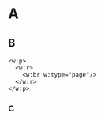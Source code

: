 <!-- pandoc --from markdown+raw_attribute --to docx input.md -o output.docx --verbose -->

# A

## B

<!-- this break a line using the pandoc raw_attribute for docx -->
<!-- https://pandoc.org/chunkedhtml-demo/8.14-raw-html.html -->
```{=openxml}
<w:p>
  <w:r>
    <w:br w:type="page"/>
  </w:r>
</w:p>
```

### C
